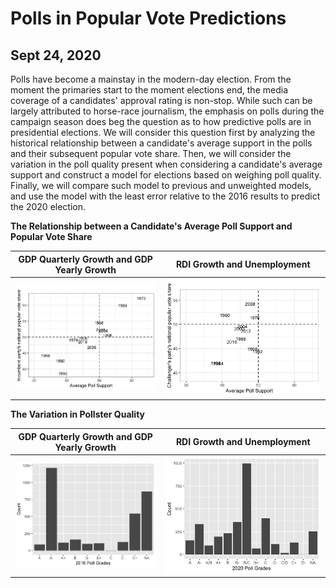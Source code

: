 # Polls in Popular Vote Predictions
## Sept 24, 2020

Polls have become a mainstay in the modern-day election. From the moment the primaries start to the moment elections end, the media coverage of a candidates' approval rating is non-stop. While such can be largely attributed to horse-race journalism, the emphasis on polls during the campaign season does beg the question as to how predictive polls are in presidential elections. We will consider this question first by analyzing the historical relationship between a candidate's average support in the polls and their subsequent popular vote share. Then, we will consider the variation in the poll quality present when considering a candidate's average support and construct a model for elections based on weighing poll quality. Finally, we will compare such model to previous and unweighted models, and use the model with the least error relative to the 2016 results to predict the 2020 election.

**The Relationship between a Candidate's Average Poll Support and Popular Vote Share** 


GDP Quarterly Growth and GDP Yearly Growth  |  RDI Growth and Unemployment
:-------------------------:|:-------------------------:
![](Polls1.png)|![](Polls2.png)


**The Variation in Pollster Quality** 

GDP Quarterly Growth and GDP Yearly Growth  |  RDI Growth and Unemployment
:-------------------------:|:-------------------------:
![](Polls3.png)|![](Poll4.png)


